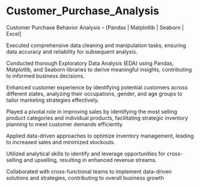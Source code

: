 # Customer_Purchase_Analysis
Customer Purchase Behavior Analysis – [Pandas | Matplotlib | Seaborn | Excel]

Executed comprehensive data cleaning and manipulation tasks, ensuring data accuracy and reliability for subsequent analysis.

Conducted thorough Exploratory Data Analysis (EDA) using Pandas, Matplotlib, and Seaborn libraries to derive meaningful insights, contributing to informed business decisions.

Enhanced customer experience by identifying potential customers across different states, analyzing their occupations, gender, and age groups to tailor marketing strategies effectively.

Played a pivotal role in improving sales by identifying the most selling product categories and individual products, facilitating strategic inventory planning to meet customer demands efficiently.

Applied data-driven approaches to optimize inventory management, leading to increased sales and minimized stockouts.

Utilized analytical skills to identify and leverage opportunities for cross-selling and upselling, resulting in enhanced revenue streams.

Collaborated with cross-functional teams to implement data-driven solutions and strategies, contributing to overall business growth
